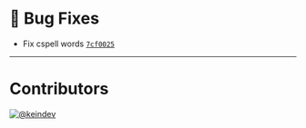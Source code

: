 # :bug: Bug Fixes

- Fix cspell words [`7cf0025`](https://github.com/tagproject/vscode-shared-config/commit/7cf00252dbb7e8cd214241547ac865d4c49a73b2)

---

# Contributors

[![@keindev](https://avatars.githubusercontent.com/u/4527292?v=4&s=40)](https://github.com/keindev)
